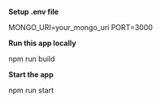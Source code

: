 **Setup .env file**

MONGO_URI=your_mongo_uri
PORT=3000

**Run this app locally**

npm run build

**Start the app**

npm run start
